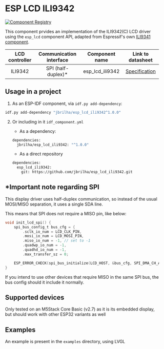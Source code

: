 # ESP LCD ILI9342

[![Component Registry](https://components.espressif.com/components/jbrilha/esp_lcd_ili9342/badge.svg)](https://components.espressif.com/components/jbrilha/esp_lcd_ili9342)

This component prvides an implementation of the ILI9342(C) LCD driver using the `esp_lcd` component API, adapted from Espressif's own [ILI9341 component](https://components.espressif.com/components/espressif/esp_lcd_ili9341).

| LCD controller | Communication interface | Component name  |                                    Link to datasheet                                    |
| :------------: | :---------------------: | :-------------: | :-------------------------------------------------------------------------------------: |
|    ILI9342     |   SPI (half-duplex)\*   | esp_lcd_ili9342 | [Specification](https://www.displayfuture.com/Display/datasheet/controller/ILI9342.pdf) |

## Usage in a project

1. As an ESP-IDF component, via `idf.py add-dependency`:

```bash
idf.py add-dependency "jbrilha/esp_lcd_ili9342^1.0.0"
```

2. Or including in it `idf_component.yml`

   - As a dependency:

   ```bash
   dependencies:
     jbrilha/esp_lcd_ili9342: "^1.0.0"
   ```

   - As a direct repository

   ```bash
   dependencies:
     esp_lcd_ili9342:
       git: https://github.com/jbrilha/esp_lcd_ili9342.git
   ```

## \*Important note regarding SPI

This display driver uses half-duplex communication, so instead of the usual MOSI/MISO separation, it uses a single SDA line.

This means that SPI does not require a MISO pin, like below:

```c
void init_lcd_spi() {
    spi_bus_config_t bus_cfg = {
        .sclk_io_num = LCD_CLK_PIN,
        .mosi_io_num = LCD_MOSI_PIN,
        .miso_io_num = -1, // set to -1
        .quadwp_io_num = -1,
        .quadhd_io_num = -1,
        .max_transfer_sz = 0;

    ESP_ERROR_CHECK(spi_bus_initialize(LCD_HOST, &bus_cfg, SPI_DMA_CH_AUTO));
}
```

If you intend to use other devices that require MISO in the same SPI bus, the bus config should it include it normally.

## Supported devices

Only tested on an M5Stack Core Basic (v2.7) as it is its embedded display, but should work with other ESP32 variants as well

## Examples

An example is present in the `examples` directory, using LVGL

